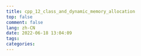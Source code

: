 ```yaml
---
title: cpp_12_class_and_dynamic_memory_allocation
top: false
comment: false
lang: zh-CN
date: 2022-06-18 13:04:09
tags:
categories:
---
```


